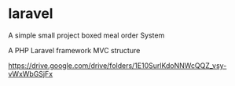 # laravel

A simple small project boxed meal order System 

A PHP Laravel framework MVC structure

https://drive.google.com/drive/folders/1E10SurlKdoNNWcQQZ_vsy-vWxWbGSjFx
